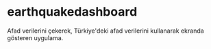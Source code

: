 # earthquakedashboard
Afad verilerini çekerek, Türkiye'deki afad verilerini kullanarak ekranda gösteren uygulama.
